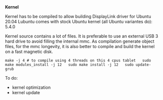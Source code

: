 **Kernel**

Kernel has to be compiled to allow building DisplayLink driver for Ubuntu 20.04
Lubuntu comes with stock Ubuntu kernel (all Ubuntu variantes do): 5.4.0

Kernel source contains a lot of files. It is preferable to use an external USB 3 hard drive to avoid filling the internal mmc. As compilation generate object files, for the mmc longevity, it is also better to compile and build the kernel on a fast magnetic disk.

`make -j 4 # to compile using 4 threads on this 4 cpus tablet  
sudo make modules_install -j 12  
sudo make install -j 12  
sudo update-grub`  

To do: 
- kernel optimization
- kernel update
